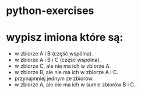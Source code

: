# python-exercises



# wypisz imiona które są:
 - w zbiorze A i B (część wspólna).
 - w zbiorze A i B i C (część wspólna).
 - w zbiorze C, ale nie ma ich w zbiorze A.
 - w zbiorze B, ale nie ma ich w zbiorze A i C.
 - przynajmniej jednym ze zbiorów.
 - w zbiorze A, ale nie ma ich w sumie zbiorów B i C.

